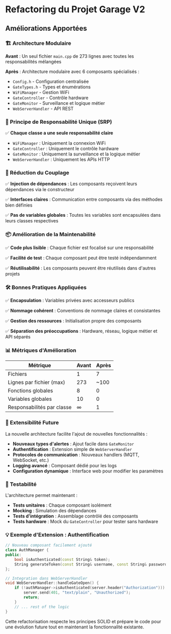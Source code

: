 # Refactoring du Projet Garage V2

## Améliorations Apportées

### 🏗️ Architecture Modulaire

**Avant** : Un seul fichier `main.cpp` de 273 lignes avec toutes les responsabilités mélangées

**Après** : Architecture modulaire avec 6 composants spécialisés :

- `Config.h` - Configuration centralisée
- `GateTypes.h` - Types et énumérations
- `WiFiManager` - Gestion WiFi
- `GateController` - Contrôle hardware
- `GateMonitor` - Surveillance et logique métier
- `WebServerHandler` - API REST

### 🎯 Principe de Responsabilité Unique (SRP)

✅ **Chaque classe a une seule responsabilité claire**
- `WiFiManager` : Uniquement la connexion WiFi
- `GateController` : Uniquement le contrôle hardware
- `GateMonitor` : Uniquement la surveillance et la logique métier
- `WebServerHandler` : Uniquement les APIs HTTP

### 🔗 Réduction du Couplage

✅ **Injection de dépendances** : Les composants reçoivent leurs dépendances via le constructeur

✅ **Interfaces claires** : Communication entre composants via des méthodes bien définies

✅ **Pas de variables globales** : Toutes les variables sont encapsulées dans leurs classes respectives

### 📦 Amélioration de la Maintenabilité

✅ **Code plus lisible** : Chaque fichier est focalisé sur une responsabilité

✅ **Facilité de test** : Chaque composant peut être testé indépendamment

✅ **Réutilisabilité** : Les composants peuvent être réutilisés dans d'autres projets

### 🛠️ Bonnes Pratiques Appliquées

✅ **Encapsulation** : Variables privées avec accesseurs publics

✅ **Nommage cohérent** : Conventions de nommage claires et consistantes

✅ **Gestion des ressources** : Initialisation propre des composants

✅ **Séparation des préoccupations** : Hardware, réseau, logique métier et API séparés

### 📊 Métriques d'Amélioration

| Métrique | Avant | Après |
|----------|-------|-------|
| Fichiers | 1 | 7 |
| Lignes par fichier (max) | 273 | ~100 |
| Fonctions globales | 8 | 0 |
| Variables globales | 10 | 0 |
| Responsabilités par classe | ∞ | 1 |

### 🚀 Extensibilité Future

La nouvelle architecture facilite l'ajout de nouvelles fonctionnalités :

- **Nouveaux types d'alertes** : Ajout facile dans `GateMonitor`
- **Authentification** : Extension simple de `WebServerHandler`
- **Protocoles de communication** : Nouveaux handlers (MQTT, WebSocket, etc.)
- **Logging avancé** : Composant dédié pour les logs
- **Configuration dynamique** : Interface web pour modifier les paramètres

### 🧪 Testabilité

L'architecture permet maintenant :

- **Tests unitaires** : Chaque composant isolément
- **Mocking** : Simulation des dépendances
- **Tests d'intégration** : Assemblage contrôlé des composants
- **Tests hardware** : Mock du `GateController` pour tester sans hardware

### 💡 Exemple d'Extension : Authentification

```cpp
// Nouveau composant facilement ajouté
class AuthManager {
public:
    bool isAuthenticated(const String& token);
    String generateToken(const String& username, const String& password);
};

// Integration dans WebServerHandler
void WebServerHandler::handleGateOpen() {
    if (!authManager->isAuthenticated(server.header("Authorization"))) {
        server.send(401, "text/plain", "Unauthorized");
        return;
    }
    // ... rest of the logic
}
```

Cette refactorisation respecte les principes SOLID et prépare le code pour une évolution future tout en maintenant la fonctionnalité existante.